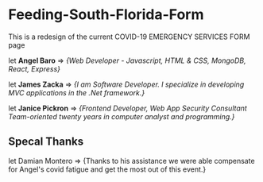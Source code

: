 # Feeding-South-Florida-Form
This is a redesign of the current COVID-19 EMERGENCY SERVICES FORM page



let **Angel Baro** => *{Web Developer - Javascript, HTML & CSS, MongoDB, React, Express}*


let **James Zacka** => *{I am Software Developer. I specialize in developing MVC applications in the .Net framework.}*


let **Janice Pickron** => *{Frontend Developer, Web App Security Consultant Team-oriented twenty years in computer analyst and programming.}*


Specal Thanks
-
let Damian Montero => {Thanks to his assistance we were able compensate for Angel's covid fatigue and get the most out of this event.}
